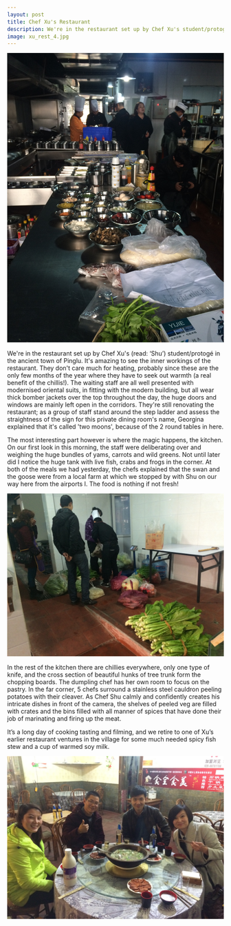 ```yaml
---
layout: post
title: Chef Xu's Restaurant
description: We're in the restaurant set up by Chef Xu's student/protogé in the ancient town of Pinglu.
image: xu_rest_4.jpg
---
```


![Chilli](/public/images/xu_rest_2.jpg)

We're in the restaurant set up by Chef Xu's (read: ‘Shu’) student/protogé in the ancient town of Pinglu. It's amazing to see the inner workings of the restaurant. They don't care much for heating, probably since these are the only few months of the year where they have to seek out warmth (a real benefit of the chillis!). The waiting staff are all well presented with modernised oriental suits, in fitting with the modern building, but all wear thick bomber jackets over the top throughout the day, the huge doors and windows are mainly left open in the corridors. They're still renovating the restaurant; as a group of staff stand around the step ladder and assess the straightness of the sign for this private dining room's name, Georgina explained that it's called 'two moons', because of the 2 round tables in here. 

The most interesting part however is where the magic happens, the kitchen. On our first look in this morning, the staff were deliberating over and weighing the huge bundles of yams, carrots and wild greens. Not until later did I notice the huge tank with live fish, crabs and frogs in the corner. At both of the meals we had yesterday, the chefs explained that the swan and the goose were from a local farm at which we stopped by with Shu on our way here from the airports I. The food is nothing if not fresh! 

![Vegetables](/public/images/xu_rest_1.jpg)

In the rest of the kitchen there are chillies everywhere, only one type of knife, and the cross section of beautiful hunks of tree trunk form the chopping boards. The dumpling chef has her own room to focus on the pastry. In the far corner, 5 chefs surround a stainless steel cauldron peeling potatoes with their cleaver. As Chef Shu calmly and confidently creates his intricate dishes in front of the camera, the shelves of peeled veg are filled with crates and the bins filled with all manner of spices that have done their job of marinating and firing up the meat. 

It’s a long day of cooking tasting and filming, and we retire to one of Xu’s earlier restaurant ventures in the village for some much needed spicy fish stew and a cup of warmed soy milk.

![Dinner](/public/images/xu_rest_4.jpg)